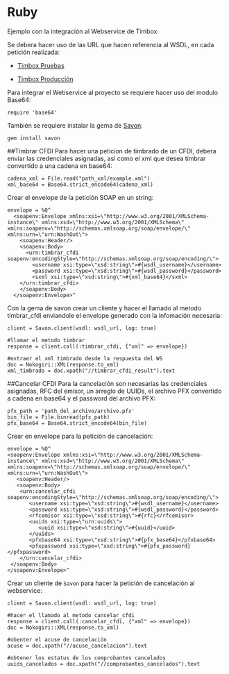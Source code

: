 # Ruby
Ejemplo con la integración al Webservice de Timbox

Se debera hacer uso de las URL que hacen referencia al WSDL, en cada petición realizada:

- [Timbox Pruebas](https://staging.ws.timbox.com.mx/timbrado/wsdl)

- [Timbox Producción](https://sistema.timbox.com.mx/timbrado/wsdl)

Para integrar el Webservice al proyecto se requiere hacer uso del modulo Base64:

```
require 'base64'
```

También se requiere instalar la gema de [Savon](http://savonrb.com/):

```
gem install savon
```

##Timbrar CFDI
Para hacer una peticion de timbrado de un CFDI, debera enviar las credenciales asignadas, asi como el xml que desea timbrar convertido a una cadena en base64:
```
cadena_xml = File.read("path_xml/example.xml")
xml_base64 = Base64.strict_encode64(cadena_xml)
```
Crear el envelope de la petición SOAP en un string:
```
envelope = %Q^
  <soapenv:Envelope xmlns:xsi=\"http://www.w3.org/2001/XMLSchema-instance\" xmlns:xsd=\"http://www.w3.org/2001/XMLSchema\" xmlns:soapenv=\"http://schemas.xmlsoap.org/soap/envelope/\" xmlns:urn=\"urn:WashOut\">
    <soapenv:Header/>
    <soapenv:Body>
      <urn:timbrar_cfdi soapenv:encodingStyle=\"http://schemas.xmlsoap.org/soap/encoding/\">
        <username xsi:type=\"xsd:string\">#{wsdl_username}</username>
        <password xsi:type=\"xsd:string\">#{wsdl_password}</password>
        <sxml xsi:type=\"xsd:string\">#{xml_base64}</sxml>
    </urn:timbrar_cfdi>
    </soapenv:Body>
  </soapenv:Envelope>^
```
Con la gema de savon crear un cliente y hacer el llamado al metodo timbrar_cfdi enviandole el envelope generado con la infomación necesaria:

```
client = Savon.client(wsdl: wsdl_url, log: true)

#llamar el metodo timbrar
response = client.call(:timbrar_cfdi, {"xml" => envelope})

#extraer el xml timbrado desde la respuesta del WS
doc = Nokogiri::XML(response.to_xml)
xml_timbrado = doc.xpath("//timbrar_cfdi_result").text
```

##Cancelar CFDI
Para la cancelación son necesarias las credenciales asignadas, RFC del emisor, un arreglo de UUIDs, el archivo PFX convertido a cadena en base64 y el password del archivo PFX:
```
pfx_path = 'path_del_archivo/archivo.pfx'
bin_file = File.binread(pfx_path)
pfx_base64 = Base64.strict_encode64(bin_file)
```
Crear en envelope para la petición de cancelación:
```
envelope = %Q^
<soapenv:Envelope xmlns:xsi=\"http://www.w3.org/2001/XMLSchema-instance\" xmlns:xsd=\"http://www.w3.org/2001/XMLSchema\" xmlns:soapenv=\"http://schemas.xmlsoap.org/soap/envelope/\" xmlns:urn=\"urn:WashOut\">
   <soapenv:Header/>
   <soapenv:Body>
    <urn:cancelar_cfdi soapenv:encodingStyle=\"http://schemas.xmlsoap.org/soap/encoding/\">
       <username xsi:type=\"xsd:string\">#{wsdl_username}</username>
       <password xsi:type=\"xsd:string\">#{wsdl_password}</password>
       <rfcemisor xsi:type=\"xsd:string\">#{rfc}</rfcemisor>
       <uuids xsi:type=\"urn:uuids\">
          <uuid xsi:type=\"xsd:string\">#{uuid}</uuid>
       </uuids>
       <pfxbase64 xsi:type=\"xsd:string\">#{pfx_base64}</pfxbase64>
       <pfxpassword xsi:type=\"xsd:string\">#{pfx_password}</pfxpassword>
    </urn:cancelar_cfdi>
 </soapenv:Body>
</soapenv:Envelope>^
```
Crear un cliente de `Savon` para hacer la petición de cancelación al webservice:
```
client = Savon.client(wsdl: wsdl_url, log: true)

#hacer el llamado al metodo cancelar_cfdi
response = client.call(:cancelar_cfdi, {"xml" => envelope})
doc = Nokogiri::XML(response.to_xml)

#obenter el acuse de cancelación
acuse = doc.xpath("//acuse_cancelacion").text

#obtener los estatus de los comprobantes cancelados
uuids_cancelados = doc.xpath("//comprobantes_cancelados").text
```

